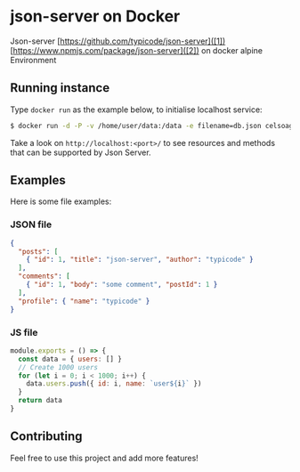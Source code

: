 # json-server on Docker

Json-server [https://github.com/typicode/json-server]([1]) [https://www.npmjs.com/package/json-server]([2]) on docker alpine Environment

## Running instance

Type `docker run` as the example below, to initialise localhost service:

```bash
$ docker run -d -P -v /home/user/data:/data -e filename=db.json celsoagra/json-server
```

Take a look on `http://localhost:<port>/` to see resources and methods that can be supported by Json Server.

## Examples

Here is some file examples:

### JSON file


```json
{
  "posts": [
    { "id": 1, "title": "json-server", "author": "typicode" }
  ],
  "comments": [
    { "id": 1, "body": "some comment", "postId": 1 }
  ],
  "profile": { "name": "typicode" }
}

```

### JS file

```javascript
module.exports = () => {
  const data = { users: [] }
  // Create 1000 users 
  for (let i = 0; i < 1000; i++) {
    data.users.push({ id: i, name: `user${i}` })
  }
  return data
}

```

## Contributing

Feel free to use this project and add more features!